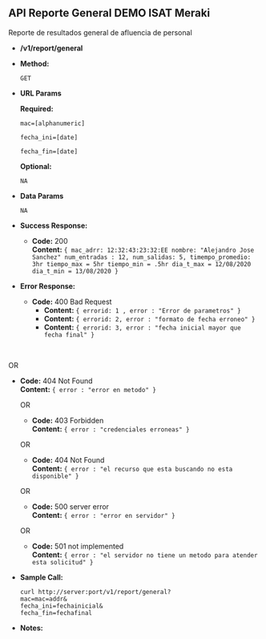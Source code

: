 **API Reporte General DEMO ISAT Meraki**
----
Reporte de resultados general de afluencia de personal

* **/v1/report/general**


* **Method:**

  `GET`


*  **URL Params**

   **Required:**

   `mac=[alphanumeric]`

   `fecha_ini=[date]`

   `fecha_fin=[date]`

   **Optional:**

   `NA`

* **Data Params**

   `NA`

* **Success Response:**

  * **Code:** 200 <br />
    **Content:** `{
        mac_adrr: 12:32:43:23:32:EE
        nombre: "Alejandro Jose Sanchez"
        num_entradas : 12,
        num_salidas: 5,
        timempo_promedio: 3hr
        tiempo_max = 5hr
        tiempo_min = .5hr
        dia_t_max = 12/08/2020
        dia_t_min = 13/08/2020
         }`



* **Error Response:**

  * **Code:** 400 Bad Request <br />
    * **Content:** `{ errorid: 1 , error : "Error de parametros" }` <br/>
    * **Content:**  `{ errorid: 2, error : "formato de fecha erroneo" }`<br/>
    * **Content:** `{ errorid: 3, error : "fecha inicial mayor que fecha final" }` <br/>
 <br/>

  OR

  * **Code:** 404 Not Found <br />
    **Content:** `{ error : "error en metodo" }`

    OR

    * **Code:** 403 Forbidden <br />
      **Content:** `{ error : "credenciales erroneas" }`

    OR

    * **Code:** 404 Not Found <br />
      **Content:** `{ error : "el recurso que esta buscando no esta disponible" }`

    OR

    * **Code:** 500 server error <br />
      **Content:** `{ error : "error en servidor" }`

    OR

    * **Code:** 501 not implemented <br />
      **Content:** `{ error : "el servidor no tiene un metodo para atender esta solicitud" }`

* **Sample Call:**

  `curl http://server:port/v1/report/general?`<br />
    `mac=mac=addr&`<br />
    `fecha_ini=fechainicial&`<br />
    `fecha_fin=fechafinal`

* **Notes:**
